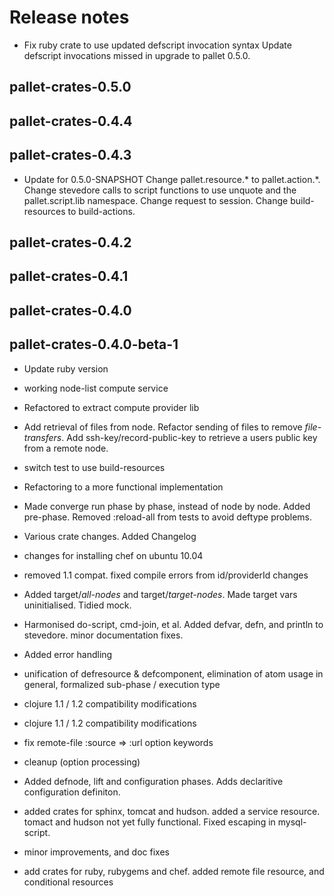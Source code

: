 # Release notes

- Fix ruby crate to use updated defscript invocation syntax
  Update defscript invocations missed in upgrade to pallet 0.5.0.


## pallet-crates-0.5.0


## pallet-crates-0.4.4


## pallet-crates-0.4.3

- Update for 0.5.0-SNAPSHOT
  Change pallet.resource.* to pallet.action.*. Change stevedore calls to
  script functions to use unquote and the pallet.script.lib namespace. 
  Change request to session.  Change build-resources to build-actions.


## pallet-crates-0.4.2


## pallet-crates-0.4.1


## pallet-crates-0.4.0


## pallet-crates-0.4.0-beta-1

- Update ruby version

- working node-list compute service

- Refactored to extract compute provider lib

- Add retrieval of files from node. Refactor sending of files to remove
  *file-transfers*. Add ssh-key/record-public-key to retrieve a users
  public key from a remote node.

- switch test to use build-resources

- Refactoring to a more functional implementation

- Made converge run phase by phase, instead of node by node.  Added
  pre-phase. Removed :reload-all from tests to avoid deftype problems.

- Various crate changes. Added Changelog

- changes for installing chef on ubuntu 10.04

- removed 1.1 compat.  fixed compile errors from id/providerId changes

- Added target/*all-nodes* and target/*target-nodes*.  Made target vars
  uninitialised. Tidied mock.

- Harmonised do-script, cmd-join, et al.  Added defvar, defn, and println to
  stevedore. minor documentation fixes.

- Added error handling

- unification of defresource & defcomponent, elimination of atom usage in
  general, formalized sub-phase / execution type

- clojure 1.1 / 1.2 compatibility modifications

- clojure 1.1 / 1.2 compatibility modifications

- fix remote-file :source => :url option keywords

- cleanup (option processing)

- Added defnode, lift and configuration phases. Adds declaritive
  configuration definiton.

- added crates for sphinx, tomcat and hudson. added a service resource.
  tomact and hudson not yet fully functional.  Fixed escaping in
  mysql-script.

- minor improvements, and doc fixes

- add crates for ruby, rubygems and chef.  added remote file resource, and
  conditional resources

